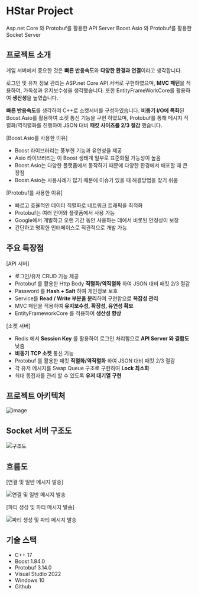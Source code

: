 # HStar Project 
Asp.net Core 와 Protobuf를 활용한 API Server
Boost.Asio 와 Protobuf를 활용한 Socket Server

## 프로젝트 소개

게임 서버에서 중요한 것은 **빠른 반응속도**와 **다양한 환경과 연결**이라고 생각합니다.

로그인 및 유저 정보 관리는 ASP.net Core API 서버로 구현하였으며, **MVC 패턴**을 적용하여, 가독성과 유지보수성을 생각했습니다.
또한 EntityFrameWorkCore를 활용하여 **생산성**을 높였습니다.

**빠른 반응속도**를 생각하여 C++로 소켓서버를 구성하였습니다.
**비동기 I/O에 특화**된 Boost.Asio를 활용하여 소켓 통신 기능을 구현 하였으며,
Protobuf를 통해 메시지 직렬화/역직렬화를 진행하여 JSON 대비 **패킷 사이즈를 2/3 절감** 했습니다.


[Boost.Asio를 사용한 이유]
- Boost 라이브러리는 풍부한 기능과 유연성을 제공
- Asio 라이브러리는 이 Boost 생태계 일부로 표준화될 가능성이 높음
- Boost.Asio는 다양한 플랫폼에서 동작하기 때문에 다양한 환경에서 배포할 때 큰 장점
- Boost.Asio는 사용사례가 많기 때문에 이슈가 있을 때 해결방법을 찾기 쉬움


[Protobuf를 사용한 이유]
- 빠르고 효율적인 데이터 직렬화로 네트워크 트래픽을 최적화
- Protobuf는 여러 언어와 플랫폼에서 사용 가능
- Google에서 개발하고 오랜 기간 동안 사용하는 데에서 비롯된 안정성이 보장
- 간단하고 명확한 인터페이스로 직관적으로 개발 가능



## 주요 특장점
[API 서버]
- 로그인/유저 CRUD 기능 제공
- Protobuf 를 활용한 Http Body **직렬화/역직렬화** 하여 JSON 대비 패킷 2/3 절감
- Password 를 **Hash + Salt** 하여 개인정보 보호
- Service를 **Read / Write 부분을 분리**하여 구현함으로 **복잡성 관리**
- MVC 패턴을 적용하여 **유지보수성, 확장성, 유연성 확보**
- EntityFrameworkCore 를 적용하여 **생산성 향상**

[소켓 서버]
- Redis 에서 **Session Key** 를 활용하여 로그인 처리함으로 **API Server 와 결합도** 낮춤
- **비동기 TCP 소켓** 통신 기능
- Protobuf 를 활용한 패킷 **직렬화/역직렬화** 하여 JSON 대비 패킷 2/3 절감
- 각 유저 메시지를 Swap Queue 구조로 구현하여 **Lock 최소화**
- 최대 동접자를 관리 할 수 있도록 **유저 대기열 구현**



## 프로젝트 아키텍처

![image](https://github.com/hstar0124/hstar-project/assets/57317290/cdd2701d-590f-49ac-83a5-f8d310cf3005)


## Socket 서버 구조도

![구조도](https://github.com/hstar0124/cpp-boost-chat/assets/57317290/b44e8007-abdb-4813-83af-1efc1982ba02)



## 흐름도

[연결 및 일반 메시지 발송]

![연결 및 일반 메시지 발송](https://github.com/hstar0124/cpp-boost-chat/assets/57317290/d92238d0-b330-4cc6-a77a-b2511d2ac2aa)




[파티 생성 및 파티 메시지 발송]

![파티 생성 및 파티 메시지 발송](https://github.com/hstar0124/cpp-boost-chat/assets/57317290/4daf5315-d7b2-4974-b262-a25b9f603e4c)



## 기술 스택

- C++ 17
- Boost 1.84.0
- Protobuf 3.14.0
- Visual Studio 2022
- Windows 10
- Github
